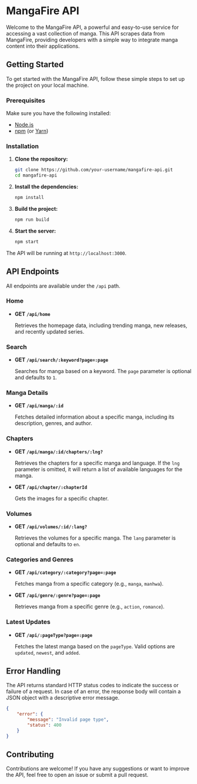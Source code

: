 # MangaFire API

Welcome to the MangaFire API, a powerful and easy-to-use service for accessing a vast collection of manga. This API scrapes data from MangaFire, providing developers with a simple way to integrate manga content into their applications.

## Getting Started

To get started with the MangaFire API, follow these simple steps to set up the project on your local machine.

### Prerequisites

Make sure you have the following installed:

- [Node.js](https://nodejs.org/)
- [npm](https://www.npmjs.com/) (or [Yarn](https://yarnpkg.com/))

### Installation

1.  **Clone the repository:**

    ```bash
    git clone https://github.com/your-username/mangafire-api.git
    cd mangafire-api
    ```

2.  **Install the dependencies:**

    ```bash
    npm install
    ```

3.  **Build the project:**

    ```bash
    npm run build
    ```

4.  **Start the server:**

    ```bash
    npm start
    ```

The API will be running at `http://localhost:3000`.

## API Endpoints

All endpoints are available under the `/api` path.

### Home

-   **GET `/api/home`**

    Retrieves the homepage data, including trending manga, new releases, and recently updated series.

### Search

-   **GET `/api/search/:keyword?page=:page`**

    Searches for manga based on a keyword. The `page` parameter is optional and defaults to `1`.

### Manga Details

-   **GET `/api/manga/:id`**

    Fetches detailed information about a specific manga, including its description, genres, and author.

### Chapters

-   **GET `/api/manga/:id/chapters/:lng?`**

    Retrieves the chapters for a specific manga and language. If the `lng` parameter is omitted, it will return a list of available languages for the manga.

-   **GET `/api/chapter/:chapterId`**

    Gets the images for a specific chapter.

### Volumes

-   **GET `/api/volumes/:id/:lang?`**

    Retrieves the volumes for a specific manga. The `lang` parameter is optional and defaults to `en`.

### Categories and Genres

-   **GET `/api/category/:category?page=:page`**

    Fetches manga from a specific category (e.g., `manga`, `manhwa`).

-   **GET `/api/genre/:genre?page=:page`**

    Retrieves manga from a specific genre (e.g., `action`, `romance`).

### Latest Updates

-   **GET `/api/:pageType?page=:page`**

    Fetches the latest manga based on the `pageType`. Valid options are `updated`, `newest`, and `added`.

## Error Handling

The API returns standard HTTP status codes to indicate the success or failure of a request. In case of an error, the response body will contain a JSON object with a descriptive error message.

```json
{
    "error": {
        "message": "Invalid page type",
        "status": 400
    }
}
```

## Contributing

Contributions are welcome! If you have any suggestions or want to improve the API, feel free to open an issue or submit a pull request.
